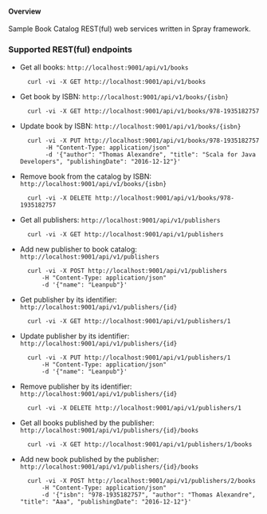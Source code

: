 #### Overview
Sample Book Catalog REST(ful) web services written in Spray framework.

### Supported REST(ful) endpoints

- Get all books: `http://localhost:9001/api/v1/books`

        curl -vi -X GET http://localhost:9001/api/v1/books

- Get book by ISBN: `http://localhost:9001/api/v1/books/{isbn}`

        curl -vi -X GET http://localhost:9001/api/v1/books/978-1935182757

- Update book by ISBN: `http://localhost:9001/api/v1/books/{isbn}`
 
        curl -vi -X PUT http://localhost:9001/api/v1/books/978-1935182757 
        	 -H "Content-Type: application/json" 
        	 -d '{"author": "Thomas Alexandre", "title": "Scala for Java Developers", "publishingDate": "2016-12-12"}'

- Remove book from the catalog by ISBN: `http://localhost:9001/api/v1/books/{isbn}`
	
        curl -vi -X DELETE http://localhost:9001/api/v1/books/978-1935182757

- Get all publishers: `http://localhost:9001/api/v1/publishers`

        curl -vi -X GET http://localhost:9001/api/v1/publishers

- Add new publisher to book catalog: `http://localhost:9001/api/v1/publishers`

        curl -vi -X POST http://localhost:9001/api/v1/publishers
            -H "Content-Type: application/json"
            -d '{"name": "Leanpub"}'

- Get publisher by its identifier: `http://localhost:9001/api/v1/publishers/{id}`

        curl -vi -X GET http://localhost:9001/api/v1/publishers/1

- Update publisher by its identifier: `http://localhost:9001/api/v1/publishers/{id}`

        curl -vi -X PUT http://localhost:9001/api/v1/publishers/1
            -H "Content-Type: application/json"
            -d '{"name": "Leanpub"}'

- Remove publisher by its identifier: `http://localhost:9001/api/v1/publishers/{id}`

        curl -vi -X DELETE http://localhost:9001/api/v1/publishers/1

- Get all books published by the publisher: `http://localhost:9001/api/v1/publishers/{id}/books`

        curl -vi -X GET http://localhost:9001/api/v1/publishers/1/books

- Add new book published by the publisher: `http://localhost:9001/api/v1/publishers/{id}/books`

        curl -vi -X POST http://localhost:9001/api/v1/publishers/2/books
            -H "Content-Type: application/json" 
            -d '{"isbn": "978-1935182757", "author": "Thomas Alexandre", "title": "Aaa", "publishingDate": "2016-12-12"}'
